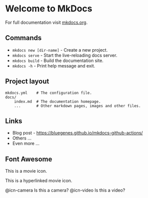 # Welcome to MkDocs

For full documentation visit [mkdocs.org](https://www.mkdocs.org).

## Commands

* `mkdocs new [dir-name]` - Create a new project.
* `mkdocs serve` - Start the live-reloading docs server.
* `mkdocs build` - Build the documentation site.
* `mkdocs -h` - Print help message and exit.

## Project layout

    mkdocs.yml    # The configuration file.
    docs/
        index.md  # The documentation homepage.
        ...       # Other markdown pages, images and other files.

## Links

* Blog post - https://bluegenes.github.io/mkdocs-github-actions/
* Others ...
* Even more ...



## Font Awesome

<link rel="stylesheet" href="https://maxcdn.bootstrapcdn.com/font-awesome/4.6.1/css/font-awesome.min.css">

<i class="fa fa-camera-retro fa-lg"></i> This is a movie icon.


[<i class="fa fa-camera-retro fa-lg"></i>](https://www.youtube.com/channel/UCf-6w2O0wtG5CwmJDzUmZQg) This is a hyperlinked movie icon.

@icn-camera Is this a camera?
@icn-video Is this a video?
